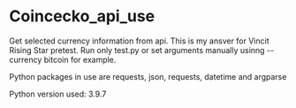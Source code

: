 # Coincecko_api_use
Get selected currency information from api.
This is my ansver for Vincit Rising Star pretest.
Run only test.py or set arguments manually usinng --currency bitcoin for example.

Python packages in use are requests,
json,
requests,
datetime and 
argparse

Python version used: 3.9.7
